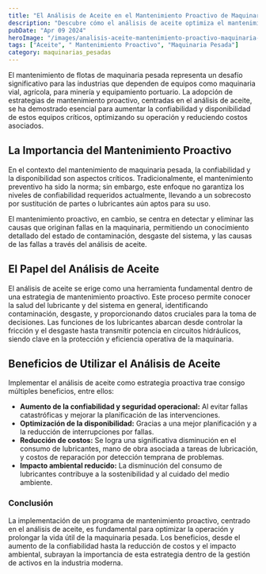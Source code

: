 ```yaml
---
title: "El Análisis de Aceite en el Mantenimiento Proactivo de Maquinaria Pesada"
description: "Descubre cómo el análisis de aceite optimiza el mantenimiento proactivo de maquinaria pesada, aumentando confiabilidad y reduciendo costos."
pubDate: "Apr 09 2024"
heroImage: "/images/analisis-aceite-mantenimiento-proactivo-maquinaria-pesada.webp"
tags: ["Aceite", " Mantenimiento Proactivo", "Maquinaria Pesada"]
category: maquinarias_pesadas
---
```


El mantenimiento de flotas de maquinaria pesada representa un desafío significativo para las industrias que dependen de equipos como maquinaria vial, agrícola, para minería y equipamiento portuario. La adopción de estrategias de mantenimiento proactivo, centradas en el análisis de aceite, se ha demostrado esencial para aumentar la confiabilidad y disponibilidad de estos equipos críticos, optimizando su operación y reduciendo costos asociados.

## La Importancia del Mantenimiento Proactivo

En el contexto del mantenimiento de maquinaria pesada, la confiabilidad y la disponibilidad son aspectos críticos. Tradicionalmente, el mantenimiento preventivo ha sido la norma; sin embargo, este enfoque no garantiza los niveles de confiabilidad requeridos actualmente, llevando a un sobrecosto por sustitución de partes o lubricantes aún aptos para su uso.

El mantenimiento proactivo, en cambio, se centra en detectar y eliminar las causas que originan fallas en la maquinaria, permitiendo un conocimiento detallado del estado de contaminación, desgaste del sistema, y las causas de las fallas a través del análisis de aceite.

## El Papel del Análisis de Aceite

El análisis de aceite se erige como una herramienta fundamental dentro de una estrategia de mantenimiento proactivo. Este proceso permite conocer la salud del lubricante y del sistema en general, identificando contaminación, desgaste, y proporcionando datos cruciales para la toma de decisiones. Las funciones de los lubricantes abarcan desde controlar la fricción y el desgaste hasta transmitir potencia en circuitos hidráulicos, siendo clave en la protección y eficiencia operativa de la maquinaria.

## Beneficios de Utilizar el Análisis de Aceite

Implementar el análisis de aceite como estrategia proactiva trae consigo múltiples beneficios, entre ellos:

- **Aumento de la confiabilidad y seguridad operacional:** Al evitar fallas catastróficas y mejorar la planificación de las intervenciones.
- **Optimización de la disponibilidad:** Gracias a una mejor planificación y a la reducción de interrupciones por fallas.
- **Reducción de costos:** Se logra una significativa disminución en el consumo de lubricantes, mano de obra asociada a tareas de lubricación, y costos de reparación por detección temprana de problemas.
- **Impacto ambiental reducido:** La disminución del consumo de lubricantes contribuye a la sostenibilidad y al cuidado del medio ambiente.

### Conclusión

La implementación de un programa de mantenimiento proactivo, centrado en el análisis de aceite, es fundamental para optimizar la operación y prolongar la vida útil de la maquinaria pesada. Los beneficios, desde el aumento de la confiabilidad hasta la reducción de costos y el impacto ambiental, subrayan la importancia de esta estrategia dentro de la gestión de activos en la industria moderna.

